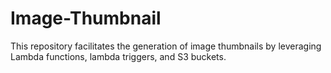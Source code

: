 # Image-Thumbnail
This repository facilitates the generation of image thumbnails by leveraging Lambda functions, lambda triggers, and S3 buckets.
